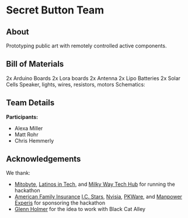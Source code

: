 # Secret Button Team

## About
Prototyping public art with remotely controlled active components.

## Bill of Materials
2x Arduino Boards
2x Lora boards
2x Antenna
2x Lipo Batteries
2x Solar Cells
Speaker, lights, wires, resistors, motors
Schematics:

## Team Details
**Participants:**
* Alexa Miller
* Matt Rohr
* Chris Hemmerly
## Acknowledgements
We thank:
* [Mitobyte](http://mitobyte.com/), [Latinos in Tech](https://latinos.tech/), and [Milky Way Tech Hub](https://www.milkywaytechhub.com/) for running the hackathon
* [American Family Insurance](https://www.amfam.com) [I.C. Stars](https://www.icstars.org/location/milwaukee), [Nvisia](http://nvisia.com/), [PKWare](https://pkware.com/), and [Manpower Experis](https://www.experis.com/en) for sponsoring the hackathon
 * [Glenn Holmer](https://github.com/Cenbe) for the idea to work with Black Cat Alley